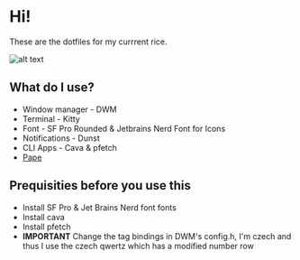 # Hi!
These are the dotfiles for my currrent rice.

![alt text](https://i.redd.it/jfqz5h0w2e0a1.png)

## What do I use?
* Window manager - DWM
* Terminal - Kitty
* Font - SF Pro Rounded & Jetbrains Nerd Font for Icons
* Notifications - Dunst
* CLI Apps - Cava & pfetch
* [Pape](https://imgur.com/hjy5gJ4)

## Prequisities before you use this
* Install SF Pro & Jet Brains Nerd font fonts
* Install cava
* Install pfetch
* **IMPORTANT** Change the tag bindings in DWM's config.h, I'm czech and thus I use the czech qwertz which has a modified number row
